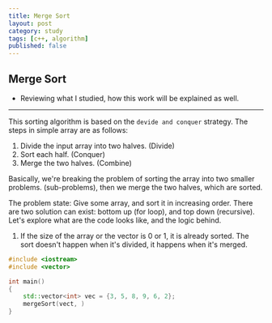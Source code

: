 ```yaml
---
title: Merge Sort
layout: post
category: study
tags: [c++, algorithm]
published: false
---
```


## Merge Sort 
* Reviewing what I studied, how this work will be explained as well. 
---

This sorting algorithm is based on the `devide and conquer` strategy. The steps in simple array are as follows:

1. Divide the input array into two halves. (Divide)
2. Sort each half. (Conquer)
3. Merge the two halves. (Combine)

Basically, we're breaking the problem of sorting the array into two smaller problems. (sub-problems), then we merge the two halves, which are sorted.

The problem state: Give some array, and sort it in increasing order. There are two solution can exist: bottom up (for loop), and top down (recursive). Let's explore what are the code looks like, and the logic behind.

1. If the size of the array or the vector is 0 or 1, it is already sorted. The sort doesn't happen when it's divided, it happens when it's merged.
```c++
#include <iostream>
#include <vector>

int main() 
{
    std::vector<int> vec = {3, 5, 8, 9, 6, 2};
    mergeSort(vect, )
}
```
